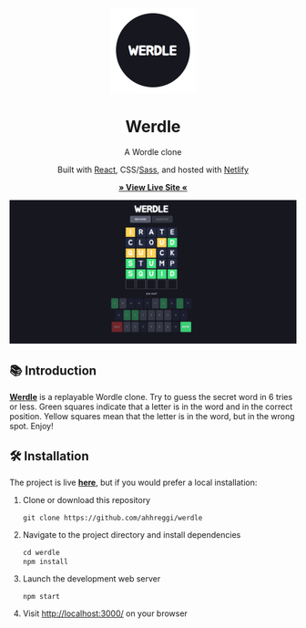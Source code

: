 <!-- TITLE -->
<div align="center">
<img src="./public/logo.png" width="150px">
<p>
<h1>Werdle</h1>
<p>A Wordle clone
</p>

<p>Built with <a href="https://reactjs.org/">React</a>, CSS</a>/<a href="https://sass-lang.com/">Sass</a>, and hosted with <a href="https://www.netlify.com/">Netlify</a></p>

<b><a href="https://ahhreggi-werdle.netlify.app" target="_blank">
» View Live Site «
</a></b>

<img src="./public/screenshot.png">

</div>

<!-- INTRODUCTION -->

## 📚 Introduction

<b>[Werdle](http://ahhreggi-werdle.netlify.app)</b> is a replayable Wordle clone. Try to guess the secret word in 6 tries or less. Green squares indicate that a letter is in the word and in the correct position. Yellow squares mean that the letter is in the word, but in the wrong spot. Enjoy!

<!-- INSTALLATION -->

## 🛠 Installation

The project is live
<b><a href="http://ahhreggi-werdle.netlify.app" target="_blank">here</a></b>, but if you would prefer a local installation:

1. Clone or download this repository
   ```
   git clone https://github.com/ahhreggi/werdle
   ```
2. Navigate to the project directory and install dependencies
   ```
   cd werdle
   npm install
   ```
3. Launch the development web server
   ```
   npm start
   ```
4. Visit <a href="http://localhost:3000/">http://localhost:3000/</a> on your browser
